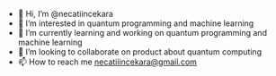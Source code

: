 - 👋 Hi, I’m @necatiincekara
- 👀 I’m interested in quantum programming and machine learning
- 🌱 I’m currently learning and working on quantum programming and machine learning
- 💞️ I’m looking to collaborate on product about quantum computing
- 📫 How to reach me necatiiincekara@gmail.com

<!---
necatiincekara/necatiincekara is a ✨ special ✨ repository because its `README.md` (this file) appears on your GitHub profile.
You can click the Preview link to take a look at your changes.
--->
